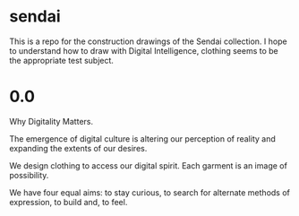 # sendai

This is a repo for the construction drawings of the Sendai collection. I hope to understand how to draw with Digital Intelligence, clothing seems to be the appropriate test subject. 

# 0.0

Why Digitality Matters.

The emergence of digital culture is altering our perception of reality and expanding the extents of our desires.

We design clothing to access our digital spirit. Each garment is an image of possibility.

We have four equal aims: to stay curious, to search for alternate methods of expression, to build and, to feel.
